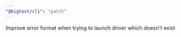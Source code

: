 ```yaml
---
"@bigtest/cli": "patch"
---
```


Improve error format when trying to launch driver which doesn't exist
